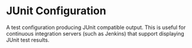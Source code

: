 JUnit Configuration
===================

A test configuration producing JUnit compatible output. This is useful for
continuous integration servers (such as Jenkins) that support displaying JUnit
test results.